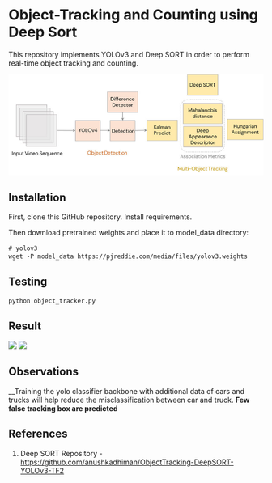 # Object-Tracking and Counting using Deep Sort

This repository implements YOLOv3 and Deep SORT in order to perform real-time object tracking and counting.

![](https://github.com/Akhil-Tony/Object-Detection-Object-Tracking-and-Counting/blob/master/deep_sort/architecture.jpg)

## Installation

First, clone this GitHub repository. Install requirements.

Then download pretrained weights and place it to model_data directory:
```
# yolov3
wget -P model_data https://pjreddie.com/media/files/yolov3.weights
``````

## Testing

```
python object_tracker.py
````

## Result
![](https://github.com/Akhil-Tony/Object-Detection-Object-Tracking-and-Counting/blob/master/track_1.gif) 
![](https://github.com/Akhil-Tony/Object-Detection-Object-Tracking-and-Counting/blob/master/track_3.gif)

## Observations
__Training the yolo classifier backbone with additional data of cars and trucks will help 
reduce the misclassification between car and truck.
__Few false tracking box are predicted__
## References
1. Deep SORT Repository - https://github.com/anushkadhiman/ObjectTracking-DeepSORT-YOLOv3-TF2
